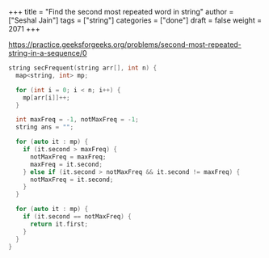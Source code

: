 +++
title = "Find the second most repeated word in string"
author = ["Seshal Jain"]
tags = ["string"]
categories = ["done"]
draft = false
weight = 2071
+++

<https://practice.geeksforgeeks.org/problems/second-most-repeated-string-in-a-sequence/0>

```cpp
string secFrequent(string arr[], int n) {
  map<string, int> mp;

  for (int i = 0; i < n; i++) {
    mp[arr[i]]++;
  }

  int maxFreq = -1, notMaxFreq = -1;
  string ans = "";

  for (auto it : mp) {
    if (it.second > maxFreq) {
      notMaxFreq = maxFreq;
      maxFreq = it.second;
    } else if (it.second > notMaxFreq && it.second != maxFreq) {
      notMaxFreq = it.second;
    }
  }

  for (auto it : mp) {
    if (it.second == notMaxFreq) {
      return it.first;
    }
  }
}
```
